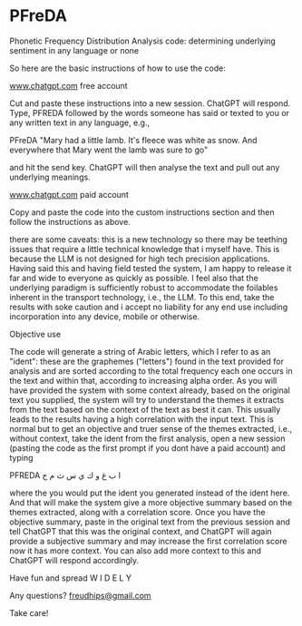 # PFreDA
Phonetic Frequency Distribution Analysis code: determining underlying sentiment in any language or none

So here are the basic instructions of how to use the code:

www.chatgpt.com free account

Cut and paste these instructions into a new session. ChatGPT will respond. Type, PFREDA followed by the words someone has said or texted to you or any written text in any language, e.g.,

PFreDA "Mary had a little lamb. It's fleece was white as snow. And everywhere that Mary went the lamb was sure to go"

and hit the send key. ChatGPT will then analyse the text and pull out any underlying meanings.

www.chatgpt.com paid account

Copy and paste the code into the custom instructions section and then follow the instructions as above.

there are some caveats: this is a new technology so there may be teething issues that require a little technical knowledge that i myself have. This is because the LLM is not designed for high tech precision applications. Having said this and having field tested the system, I am happy to release it far and wide to everyone as quickly as possible. I feel also that the underlying paradigm is sufficiently robust to accommodate the foilables inherent in the transport technology, i.e., the LLM. To this end, take the results with soke caution and i accept no liability for any end use including incorporation into any device, mobile or otherwise. 

Objective use

The code will generate a string of Arabic letters, which I refer to as an "ident": these are the graphemes ("letters") found in the text provided for analysis and are sorted according to the total frequency each one occurs in the text and within that, according to increasing alpha order. As you will have provided the system with some context already, based on the original text you supplied, the system will try to understand the themes it extracts from the text based on the context of the text as best it can. This usually leads to the results having a high correlation with the input text. This is normal but to get an objective and truer sense of the themes extracted, i.e., without context, take the ident from the first analysis, open a new session (pasting the code as the first prompt if you dont have a paid account) and typing

PFREDA ا ب غ و ك ي س ث م ج

where the you would put the ident you generated instead of the ident here. And that will make the system give a more objective summary based on the themes extracted, along with a correlation score. Once you have the objective summary, paste in the original text from the previous session and tell ChatGPT that this was the original context, and ChatGPT will again provide a subjective summary and may increase the first correlation score now it has more context. You can also add more context to this and ChatGPT will respond accordingly. 

Have fun and spread W    I     D         E             L                   Y

Any questions? freudhips@gmail.com 

Take care!
